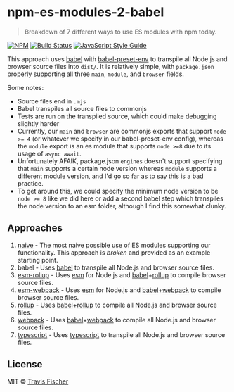 # npm-es-modules-2-babel

> Breakdown of 7 different ways to use ES modules with npm today.

[![NPM](https://img.shields.io/npm/v/npm-es-modules-2-babel.svg)](https://www.npmjs.com/package/npm-es-modules-2-babel) [![Build Status](https://travis-ci.com/transitive-bullshit/npm-es-modules.svg?branch=master)](https://travis-ci.com/transitive-bullshit/npm-es-modules) [![JavaScript Style Guide](https://img.shields.io/badge/code_style-standard-brightgreen.svg)](https://standardjs.com)

This approach uses [babel](https://babeljs.io/) with [babel-preset-env](https://babeljs.io/docs/plugins/preset-env/) to transpile all Node.js and browser source files into `dist/`. It is relatively simple, with `package.json` properly supporting all three `main`, `module`, and `browser` fields.

Some notes:
- Source files end in `.mjs`
- Babel transpiles all source files to commonjs
- Tests are run on the transpiled source, which could make debugging slightly harder
- Currently, our `main` and `browser` are commonjs exports that support `node >= 4` (or whatever we specify in our babel-preset-env config), whereas the `module` export is an es module that supports `node >=8` due to its usage of `async await`.
- Unfortunately AFAIK, package.json `engines` doesn't support specifying that `main` supports a certain node version whereas `module` supports a different module version, and I'd go so far as to say this is a bad practice.
- To get around this, we could specify the minimum node version to be `node >= 8` like we did here or add a second babel step which transpiles the node version to an esm folder, although I find this somewhat clunky.

## Approaches

1. [naive](../1-naive) - The most naive possible use of ES modules supporting our functionality. This approach is *broken* and provided as an example starting point.
2. babel - Uses [babel](https://babeljs.io/) to transpile all Node.js and browser source files.
3. [esm-rollup](../3-esm-rollup) - Uses [esm](https://github.com/standard-things/esm) for Node.js and [babel](https://babeljs.io/)+[rollup](https://rollupjs.org/guide/en) to compile browser source files.
4. [esm-webpack](../4-esm-webpack) - Uses [esm](https://github.com/standard-things/esm) for Node.js and [babel](https://babeljs.io/)+[webpack](https://webpack.js.org/) to compile browser source files.
5. [rollup](../5-rollup) - Uses [babel](https://babeljs.io/)+[rollup](https://rollupjs.org/guide/en) to compile all Node.js and browser source files.
6. [webpack](../6-webpack) - Uses [babel](https://babeljs.io/)+[webpack](https://webpack.js.org/) to compile all Node.js and browser source files.
7. [typescript](../7-typescript) - Uses [typescript](https://www.typescriptlang.org/) to transpile all Node.js and browser source files.

## License

MIT © [Travis Fischer](https://github.com/transitive-bullshit)
